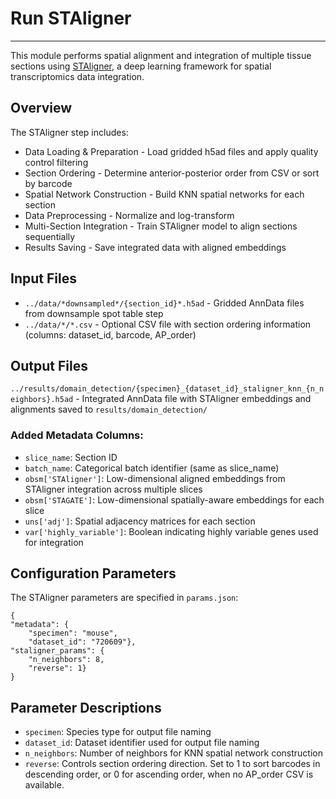 # Run STAligner
---
This module performs spatial alignment and integration of multiple tissue sections using [STAligner](https://github.com/zhoux85/STAligner), a deep learning framework for spatial transcriptomics data integration.

## Overview
The STAligner step includes:
- Data Loading & Preparation - Load gridded h5ad files and apply quality control filtering
- Section Ordering - Determine anterior-posterior order from CSV or sort by barcode
- Spatial Network Construction - Build KNN spatial networks for each section
- Data Preprocessing - Normalize and log-transform
- Multi-Section Integration - Train STAligner model to align sections sequentially
- Results Saving - Save integrated data with aligned embeddings

## Input Files
- `../data/*downsampled*/{section_id}*.h5ad` - Gridded AnnData files from downsample spot table step
- `../data/*/*.csv` - Optional CSV file with section ordering information (columns: dataset_id, barcode, AP_order)

## Output Files
`../results/domain_detection/{specimen}_{dataset_id}_staligner_knn_{n_neighbors}.h5ad` - Integrated AnnData file with STAligner embeddings and alignments saved to `results/domain_detection/`

### Added Metadata Columns:

- `slice_name`: Section ID 
- `batch_name`: Categorical batch identifier (same as slice_name)
- `obsm['STAligner']`: Low-dimensional aligned embeddings from STAligner integration across multiple slices
- `obsm['STAGATE']`: Low-dimensional spatially-aware embeddings for each slice
- `uns['adj']`: Spatial adjacency matrices for each section
- `var['highly_variable']`: Boolean indicating highly variable genes used for integration

## Configuration Parameters
The STAligner parameters are specified in `params.json`:

    {
    "metadata": {
        "specimen": "mouse",
        "dataset_id": "720609"},
    "staligner_params": {
        "n_neighbors": 8,
        "reverse": 1}
    }

## Parameter Descriptions
- `specimen`: Species type for output file naming
- `dataset_id`: Dataset identifier used for output file naming
- `n_neighbors`: Number of neighbors for KNN spatial network construction
- `reverse`: Controls section ordering direction. Set to 1 to sort barcodes in descending order, or 0 for ascending order, when no AP_order CSV is available.

